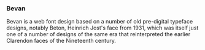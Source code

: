 ### Bevan

Bevan is a web font design based on a number of old pre-digital typeface designs, notably Beton, Heinrich Jost's face from 1931, which was itself just one of a number of designs of the same era that reinterpreted the earlier Clarendon faces of the Nineteenth century.